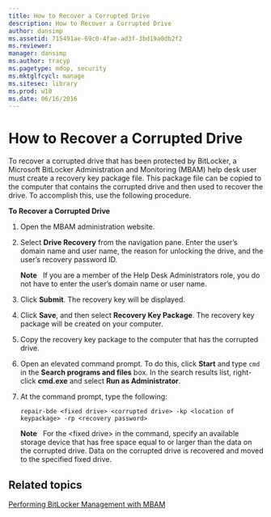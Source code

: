 ```yaml
---
title: How to Recover a Corrupted Drive
description: How to Recover a Corrupted Drive
author: dansimp
ms.assetid: 715491ae-69c0-4fae-ad3f-3bd19a0db2f2
ms.reviewer: 
manager: dansimp
ms.author: tracyp
ms.pagetype: mdop, security
ms.mktglfcycl: manage
ms.sitesec: library
ms.prod: w10
ms.date: 06/16/2016
---
```



# How to Recover a Corrupted Drive


To recover a corrupted drive that has been protected by BitLocker, a Microsoft BitLocker Administration and Monitoring (MBAM) help desk user must create a recovery key package file. This package file can be copied to the computer that contains the corrupted drive and then used to recover the drive. To accomplish this, use the following procedure.

**To Recover a Corrupted Drive**

1.  Open the MBAM administration website.

2.  Select **Drive Recovery** from the navigation pane. Enter the user’s domain name and user name, the reason for unlocking the drive, and the user’s recovery password ID.

    **Note**  
    If you are a member of the Help Desk Administrators role, you do not have to enter the user’s domain name or user name.

     

3.  Click **Submit**. The recovery key will be displayed.

4.  Click **Save**, and then select **Recovery Key Package**. The recovery key package will be created on your computer.

5.  Copy the recovery key package to the computer that has the corrupted drive.

6.  Open an elevated command prompt. To do this, click **Start** and type `cmd` in the **Search programs and files** box. In the search results list, right-click **cmd.exe** and select **Run as Administrator**.

7.  At the command prompt, type the following:

    `repair-bde <fixed drive> <corrupted drive> -kp <location of keypackage> -rp <recovery password>`

    **Note**  
    For the &lt;fixed drive&gt; in the command, specify an available storage device that has free space equal to or larger than the data on the corrupted drive. Data on the corrupted drive is recovered and moved to the specified fixed drive.

     

## Related topics


[Performing BitLocker Management with MBAM](performing-bitlocker-management-with-mbam.md)

 

 





